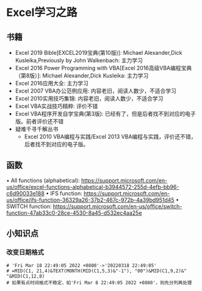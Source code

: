 # Excel学习之路

## 书籍

* Excel 2019 Bible[EXCEL2019宝典(第10版)]: Michael Alexander,Dick Kusleika,Previously by John Walkenbach: 主力学习
* Excel 2016 Power Programming with VBA[Excel 2016高级VBA编程宝典（第8版）]: Michael Alexander,Dick Kusleika: 主力学习
* Excel 2016应用大全: 主力学习
* Excel 2007 VBA办公范例应用: 内容老旧，阅读人数少，不适合学习
* Excel 2010实用技巧集锦: 内容老旧，阅读人数少，不适合学习
* Excel VBA实战技巧精粹: 评价不错
* Excel VBA程序开发自学宝典(第3版): 已经有了，但是后者找不到对应的电子版。前者评价还不错
* 疑难千寻千解丛书
  * Excel 2010 VBA编程与实践/Excel 2013 VBA编程与实践，评价还不错，后者找不到对应的电子版。

## 函数

• All functions (alphabetical): <https://support.microsoft.com/en-us/office/excel-functions-alphabetical-b3944572-255d-4efb-bb96-c6d90033e188>
• IFS function: <https://support.microsoft.com/en-us/office/ifs-function-36329a26-37b2-467c-972b-4a39bd951d45>
• SWITCH function: <https://support.microsoft.com/en-us/office/switch-function-47ab33c0-28ce-4530-8a45-d532ec4aa25e>

## 小知识点

### 改变日期格式

```shell
# 'Fri Mar 18 22:49:05 2022 +0800'->'20220318 22:49:05'
# =MID(C1, 21,4)&TEXT(MONTH(MID(C1,5,3)&"-1"), "00")&MID(C1,9,2)&" "&MID(C1,12,8)
# 如果有点时间格式不稳定，如'Fri Mar 8 22:49:05 2022 +0800'，则先分列再处理
```
